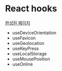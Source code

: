 # React hooks

[완성된 페이지](http://BlackMonkey56.github.io/React-Hooks)

- useDeviceOrientation
- useFavicon
- useGeolocation
- useKeyPress
- useLocalStorage
- useMousePosition
- useOnline